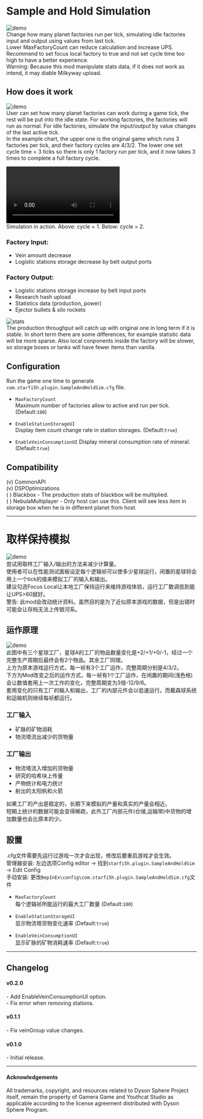 # Sample and Hold Simulation  

![demo](https://raw.githubusercontent.com/starfi5h/DSP_Mod/master/SampleAndHoldSim/img/demo1.gif)  
Change how many planet factories run per tick, simulating idle factories input and output using values from last tick.  
Lower MaxFactoryCount can reduce calculation and increase UPS.  
Recommend to set focus local factory to true and not set cycle time too high to have a better experience.  
Warning: Because this mod manipulate stats data, if it does not work as intend, it may diable Milkyway upload.  

## How does it work
![demo](https://raw.githubusercontent.com/starfi5h/DSP_Mod/master/SampleAndHoldSim/img/time_chart.png)  
User can set how many planet factories can work during a game tick, the rest will be put into the idle state. For working factories, the factories will run as normal. For idle factories, simulate the input/output by value changes of the last active tick.  
In the example chart, the upper one is the original game which runs 3 factories per tick, and their factory cycles are 4/3/2. The lower one set cycle time = 3 ticks so there is only 1 factory run per tick, and it now takes 3 times to complete a full factory cycle.  

![normal vs sim](https://raw.githubusercontent.com/starfi5h/DSP_Mod/master/SampleAndHoldSim/img/demo1.mp4)  
Simulation in action. Above: cycle = 1. Below: cycle = 2.  

### Factory Input:  
- Vein amount decrease  
- Logistic stations storage decrease by belt output ports  

### Factory Output:  
- Logistic stations storage increase by belt input ports  
- Research hash upload  
- Statistics data (production, power)  
- Ejector bullets & silo rockets  
  
![stats](https://raw.githubusercontent.com/starfi5h/DSP_Mod/master/SampleAndHoldSim/img/stats1.jpg)  
The production throughput will catch up with original one in long term if it is stable. In short term there are some differences, for example statistic data will be more sparse. Also local conponents inside the factory will be slower, so storage boxes or tanks will have fewer items than vanilla.  

## Configuration

Run the game one time to generate `com.starfi5h.plugin.SampleAndHoldSim.cfg` file.  

- `MaxFactoryCount`  
Maximum number of factories allow to active and run per tick. (Default:`100`)  

- `EnableStationStorageUI`  
Display item count change rate in station storages. (Default:`true`)  

- `EnableVeinConsumptionUI`
Display mineral consumption rate of mineral. (Default:`true`)  

## Compatibility  

(v) CommonAPI  
(v) DSPOptimizations  
( ) Blackbox - The production stats of blackbox will be multiplied.  
( ) NebulaMultiplayer - Only host can use this. Client will see less item in storage box when he is in different planet from host.  

----
# 取样保持模拟

![demo](https://raw.githubusercontent.com/starfi5h/DSP_Mod/master/SampleAndHoldSim/img/demo1.gif)  
尝试用取样工厂输入/输出的方法来减少计算量。  
使用者可以在性能测试面板设定每个逻辑祯可以使多少星球运行，闲置的星球将会用上一个tick的值来模拟工厂的输入和输出。  
建议勾选Focus Local让本地工厂保持运行来维持游戏体验，运行工厂数调低到能让UPS>60就好。  
警告: 此mod会改动统计资料。虽然目的是为了近似原本游戏的数据，但是出错时可能会让存档无法上传银河系。  

## 运作原理
![demo](https://raw.githubusercontent.com/starfi5h/DSP_Mod/master/SampleAndHoldSim/img/time_chart.png)  
此图中有三个星球工厂，星球A的工厂的物品数量变化是+2/+1/+0/-1，经过一个完整生产周期后最终会有2个物品。其余工厂同理。  
上方为原本游戏运行方式，每一祯有3个工厂运作，完整周期分别是4/3/2。  
下方为Mod改变之后的运作方式，每一祯有1个工厂运作，在闲置的期间(浅色格)会让数值套用上一次工作的变化，完整周期变为3倍-12/9/6。  
套用变化的只有工厂的输入和输出，工厂的内部元件会以低速运行。而戴森球系统和运输机则继续每祯都运行。  


### 工厂输入  
- 矿脉的矿物消耗  
- 物流塔流出减少的货物量  

### 工厂输出  
- 物流塔流入增加的货物量      
- 研究的哈希块上传量  
- 产物统计和电力统计  
- 射出的太阳帆和火箭  
  
如果工厂的产出是稳定的，长期下来模拟的产量和真实的产量会相近。  
短期上统计的数据可能会变得稀疏，此外工厂内部元件(仓储,运输带)中货物的增加数量也会比原本的少。  

## 設置
.cfg文件需要先运行过游戏一次才会出现，修改后要重启游戏才会生效。  
管理器安装: 左边选项Config editor -> 找到`starfi5h.plugin.SampleAndHoldSim` -> Edit Config  
手动安装: 更改`BepInEx\config\com.starfi5h.plugin.SampleAndHoldSim.cfg`文件  
  
- `MaxFactoryCount`  
每个逻辑祯所能运行的最大工厂数量 (Default:`100`)  

- `EnableStationStorageUI`  
显示物流塔货物变化速率 (Default:`true`)  

- `EnableVeinConsumptionUI`  
显示矿脉的矿物消耗速率 (Default:`true`)  

----

## Changelog

#### v0.2.0  
\- Add EnableVeinConsumptionUI option.  
\- Fix error when removing stations.  

#### v0.1.1  
\- Fix veinGroup value changes.  

#### v0.1.0  
\- Initial release.  

----

#### Acknowledgements
All trademarks, copyright, and resources related to Dyson Sphere Project itself, remain the property of Gamera Game and Youthcat Studio as applicable according to the license agreement distributed with Dyson Sphere Program.  